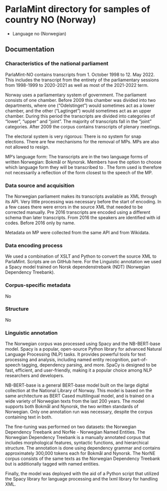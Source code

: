 # ParlaMint directory for samples of country NO (Norway)

- Language no (Norwegian)

## Documentation


### Characteristics of the national parliament

ParlaMint-NO contains transcripts from 1. October 1998 to 12. May 2022. This includes the transcript from the entirety of the parliamentary sessions from 1998-1999 to 2020-2021 as well as most of the 2021-2022 term.

Norway uses a parliamentary system of government. The parliament consists of one chamber. Before 2009 this chamber was divided into two departments, where one (“Odelstinget”) would sometimes act as a lower chamber, and the other (“Lagtinget”) would sometimes act as an upper chamber. During this period the transcripts are divided into categories of “lower”, “upper” and “joint”. The majority of transcripts fall in the “joint” categories. After 2009 the corpus contains transcripts of plenary meetings.


The electoral system is very rigorous: There is no system for snap elections. There are few mechanisms for the removal of MPs. MPs are also not allowed to resign.


MP’s language form: The transcripts are in the two language forms of written Norwegian: Bokmål or Nynorsk. Members have the option to choose which language form they will be transcribed to  . The form used is therefore not necessarily a reflection of the form closest to the speech of the MP.

### Data source and acquisition

The Norwegian parliament makes its transcripts available as XML through its API. Very little processing was necessary before the start of encoding. In a few cases there were errors in the source XML that needed to be corrected manually. Pre 2016 transcripts are encoded using a different schema than later transcripts. From 2016 the speakers are identified with id codes. Before 2016 only by name.


Metadata on MP were collected from the same API and from Wikidata.

### Data encoding process

We used a combination of XSLT and Python to convert the source XML to ParlaMint. Scripts are on GitHub here. For the Linguistic annotation we used a Spacy model trained on Norsk dependenstrebank (NDT) (Norwegian Dependency Treebank).

### Corpus-specific metadata

No

### Structure

No

### Linguistic annotation

The Norwegian corpus was processed using Spacy and the NB-BERT-base model. Spacy is a popular, open-source Python library for advanced Natural Language Processing (NLP) tasks. It provides powerful tools for text processing and analysis, including named entity recognition, part-of-speech tagging, dependency parsing, and more. SpaCy is designed to be fast, efficient, and user-friendly, making it a popular choice among NLP researchers and developers.

NB-BERT-base is a general BERT-base model built on the large digital collection at the National Library of Norway. This model is based on the same architecture as BERT Cased multilingual model, and is trained on a wide variety of Norwegian texts from the last 200 years. The model supports both Bokmål and Nynorsk, the two written standards of Norwegian. Only one annotation run was necessary, despite the corpus containing text in both.

The fine-tuning was performed on two datasets: the Norwegian Dependency Treebank and NorNe - Norwegian Named Entities. The Norwegian Dependency Treebank is a manually annotated corpus that includes morphological features, syntactic functions, and hierarchical structure. The annotation is done using dependency grammar and contains approximately 300,000 tokens each for Bokmål and Nynorsk. The NorNE corpus consists of the same texts as the Norwegian Dependency Treebank but is additionally tagged with named entities.

Finally, the model was deployed with the aid of a Python script that utilized the Spacy library for language processing and the lxml library for handling XML.